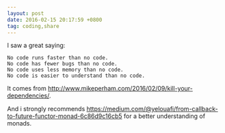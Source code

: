 ```yaml
---
layout: post
date: 2016-02-15 20:17:59 +0800
tag: coding,share
---
```


I saw a great saying:
```
No code runs faster than no code.
No code has fewer bugs than no code.
No code uses less memory than no code.
No code is easier to understand than no code.
```

It comes from http://www.mikeperham.com/2016/02/09/kill-your-dependencies/.

And i strongly recommends https://medium.com/@yelouafi/from-callback-to-future-functor-monad-6c86d9c16cb5 for a better understanding of monads.